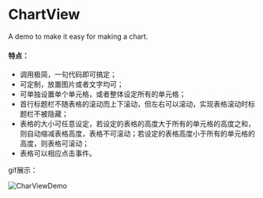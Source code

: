 # ChartView
A demo to make it easy for making a chart.

#### 特点：
+ 调用极简，一句代码即可搞定；
+ 可定制，放置图片或者文字均可；
+ 可单独设置单个单元格，或者整体设定所有的单元格；
+ 首行标题栏不随表格的滚动而上下滚动，但左右可以滚动，实现表格滚动时标题栏不被隐藏；
+ 表格的大小可任意设定，若设定的表格的高度大于所有的单元格的高度之和，则自动缩减表格高度，表格不可滚动；若设定的表格高度小于所有的单元格的高度，则表格可滚动；
+ 表格可以相应点击事件。

gif展示：

![CharViewDemo](https://github.com/hungryBoy/ChartView/blob/master/ChartViewDemo.gif)
